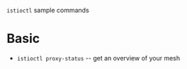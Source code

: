 `istioctl` sample commands

# Basic

- `istioctl proxy-status`           -- get an overview of your mesh
